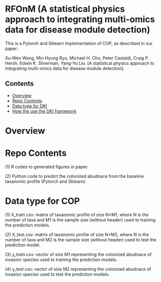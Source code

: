 # RFOnM (A statistical physics approach to integrating multi-omics data for disease module detection)

This is a Pytorch and Sklearn implementation of COP, as described in our paper:

Xu-Wen Wang, Min Hyung Ryu, Michael H. Cho, Peter Castaldi, Craig P. Hersh, Edwin K. Silverman, Yang-Yu Liu. [A statistical physics approach to integrating multi-omics data for disease module detection].

## Contents

- [Overview](#overview)
- [Repo Contents](#repo-contents)
- [Data type for DKI](#Data-type-for-DKI)
- [How the use the DKI framework](#How-the-use-the-DKI-framework)

# Overview


# Repo Contents
(1) R codes to generated figures in paper.

(2) Python code to predict the colonized abudnace from the baseline taxanomic profile (Pytorch and Sklearn).


# Data type for COP
(1) X_train.csv: matrix of taxanomic profile of size N*M1, where N is the number of taxa and M1 is the sample size (without header) used to training the prediction models.

(2) X_test.csv: matrix of taxanomic profile of size N*M2, where N is the number of taxa and M2 is the sample size (without header) used to test the prediction model.

(3) y_train.csv: vector of size M1 representing the colonized abudnace of invasion species used to training the prediction models.

(4) y_test.csv: vector of size M2 representing the colonized abudnace of invasion species used to test the prediction models.

